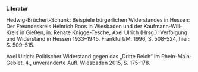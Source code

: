 **Literatur**

Hedwig-Brüchert-Schunk: Beispiele bürgerlichen Widerstandes in Hessen:
Der Freundeskreis Heinrich Roos in Wiesbaden und der Kaufmann-Will-Kreis
in Gießen, in: Renate Knigge-Tesche, Axel Ulrich (Hrsg.): Verfolgung und
Widerstand in Hessen 1933–1945. Frankfurt/M. 1996, S. 508–524, hier: S.
509–515.

Axel Ulrich: Politischer Widerstand gegen das „Dritte Reich“ im
Rhein-Main-Gebiet. 4., unveränderte Aufl. Wiesbaden 2015, S. 175–178.

